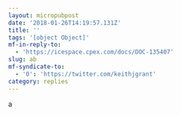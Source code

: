 ```yaml
---
layout: micropubpost
date: '2018-01-26T14:19:57.131Z'
title: ''
tags: '[object Object]'
mf-in-reply-to:
  - 'https://icespace.cpex.com/docs/DOC-135407'
slug: ab
mf-syndicate-to:
  - '0': 'https://twitter.com/keithjgrant'
category: replies
---
```

a
